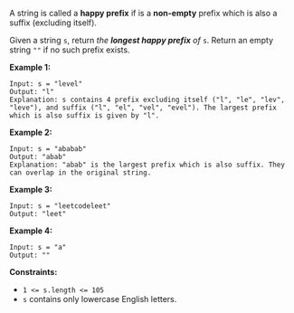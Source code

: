A string is called a **happy prefix** if is a **non-empty** prefix which is
also a suffix (excluding itself).

Given a string `s`, return _the **longest happy prefix** of_ `s`. Return an
empty string `""` if no such prefix exists.



**Example 1:**

    
    
    Input: s = "level"
    Output: "l"
    Explanation: s contains 4 prefix excluding itself ("l", "le", "lev", "leve"), and suffix ("l", "el", "vel", "evel"). The largest prefix which is also suffix is given by "l".
    

**Example 2:**

    
    
    Input: s = "ababab"
    Output: "abab"
    Explanation: "abab" is the largest prefix which is also suffix. They can overlap in the original string.
    

**Example 3:**

    
    
    Input: s = "leetcodeleet"
    Output: "leet"
    

**Example 4:**

    
    
    Input: s = "a"
    Output: ""
    



**Constraints:**

  * `1 <= s.length <= 105`
  * `s` contains only lowercase English letters.


